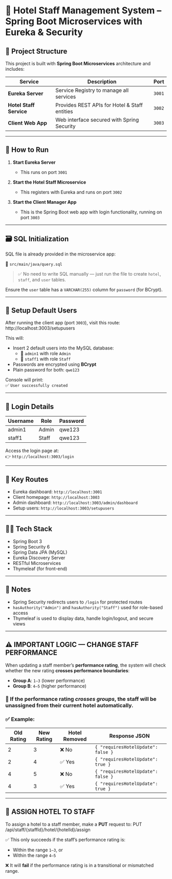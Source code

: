 # 🏨 Hotel Staff Management System – Spring Boot Microservices with Eureka & Security

## 🧱 Project Structure

This project is built with **Spring Boot Microservices** architecture and includes:

| Service           | Description                                   | Port  |
|------------------|-----------------------------------------------|-------|
| **Eureka Server**| Service Registry to manage all services       | `3001`|
| **Hotel Staff Service** | Provides REST APIs for Hotel & Staff entities | `3002`|
| **Client Web App** | Web interface secured with Spring Security   | `3003`|

---

## 🚀 How to Run

1. **Start Eureka Server**
   - This runs on port `3001`

2. **Start the Hotel Staff Microservice**
   - This registers with Eureka and runs on port `3002`

3. **Start the Client Manager App**
   - This is the Spring Boot web app with login functionality, running on port `3003`

---

## 🗃️ SQL Initialization

SQL file is already provided in the microservice app:

📄 `src/main/java/query.sql`

> ✅ No need to write SQL manually — just run the file to create `hotel`, `staff`, and `user` tables.

Ensure the `user` table has a `VARCHAR(255)` column for `password` (for BCrypt).

---

## 🔐 Setup Default Users

After running the client app (port `3003`), visit this route:
http://localhost:3003/setupusers


This will:

- Insert 2 default users into the MySQL database:
    - 👤 `admin1` with role `Admin`
    - 👤 `staff1` with role `Staff`
- Passwords are encrypted using **BCrypt**
- Plain password for both: `qwe123`

Console will print:  
✅ `User successfully created`

---

## 🔑 Login Details

| Username | Role  | Password |
|----------|-------|----------|
| admin1   | Admin | qwe123   |
| staff1   | Staff | qwe123   |

Access the login page at:  
👉 `http://localhost:3003/login`

---

## 📂 Key Routes

- Eureka dashboard: `http://localhost:3001`
- Client homepage: `http://localhost:3003`
- Admin dashboard: `http://localhost:3003/admin/dashboard`
- Setup users: `http://localhost:3003/setupusers`

---

## 👩‍💻 Tech Stack

- Spring Boot 3
- Spring Security 6
- Spring Data JPA (MySQL)
- Eureka Discovery Server
- RESTful Microservices
- Thymeleaf (for front-end)

---

## 📌 Notes

- Spring Security redirects users to `/login` for protected routes
- `hasAuthority("Admin")` and `hasAuthority("Staff")` used for role-based access
- Thymeleaf is used to display data, handle login/logout, and secure views

---

## ⚠️ IMPORTANT LOGIC — CHANGE STAFF PERFORMANCE

When updating a staff member’s **performance rating**, the system will check whether the new rating **crosses performance boundaries**:

- **Group A**: `1–3` (lower performance)
- **Group B**: `4–5` (higher performance)

### 🔁 If the performance rating *crosses groups*, the staff will be **unassigned from their current hotel** automatically.

### ✅ Example:

| Old Rating | New Rating | Hotel Removed | Response JSON                          |
|------------|------------|----------------|----------------------------------------|
| 2          | 3          | ❌ No           | `{ "requiresHotelUpdate": false }`     |
| 2          | 4          | ✅ Yes          | `{ "requiresHotelUpdate": true }`      |
| 4          | 5          | ❌ No           | `{ "requiresHotelUpdate": false }`     |
| 4          | 3          | ✅ Yes          | `{ "requiresHotelUpdate": true }`      |

---

## 🏨 ASSIGN HOTEL TO STAFF

To assign a hotel to a staff member, make a **PUT** request to:
PUT /api/staff/{staffId}/hotel/{hotelId}/assign

✅ This only succeeds if the staff’s performance rating is:
- Within the range `1–3`, or
- Within the range `4–5`

❌ It will **fail** if the performance rating is in a transitional or mismatched range.
